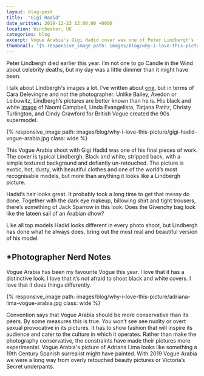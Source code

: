 ```yaml
---
layout: blog-post
title:  "Gigi Hadid"
date_written: 2019-12-23 13:00:00 +0000
location: Winchester, UK
categories: blog
excerpt: Vogue Arabia's Gigi Hadid cover was one of Peter Lindbergh's final shoots. Black and white, stripped back, with a simple textured background and defiantly un-retouched, this is a typical, beautiful Lindbergh image. ogue Arabia's Gigi Hadid cover was one of Peter Lindbergh's final shoots. Black and white, stripped back, with a simple textured background and defiantly un-retouched, this is a typical, beautiful Lindbergh image. ogue Arabia's Gigi Hadid cover was one of Peter Lindbergh's final shoots. Black and white, stripped back, with a simple textured background and defiantly un-retouched, this is a typical, beautiful Lindbergh image. 
thumbnail: "{% responsive_image path: images/blog/why-i-love-this-picture/gigi-hadid-vogue-arabia.jpg class: wide %}"
---
```

Peter Lindbergh died earlier this year. I’m not one to go Candle in the Wind about celebrity deaths, but my day was a little dimmer than it might have been.

I talk about Lindbergh's images a lot. I’ve written about [one](https://www.darrenshaw.org/blog/2018/07/01/cara-delevingne.html), but in terms of Cara Delevingne and not the photographer. Unlike Bailey, Avedon or Leibowitz, Lindbergh’s pictures are better known than he is. His black and white [image](https://www.theguardian.com/artanddesign/2017/jun/14/peter-lindberghs-best-photograph-supermodel-vogue-naomi-campbell-linda-evangelista-christy-turlington) of Naomi Campbell, Linda Evangelista, Tatjana Patitz, Christy Turlington, and Cindy Crawford for British Vogue created the 90s supermodel.

{% responsive_image path: images/blog/why-i-love-this-picture/gigi-hadid-vogue-arabia.jpg class: wide %}

This Vogue Arabia shoot with Gigi Hadid was one of his final pieces of work. The cover is typical Lindbergh. Black and white, stripped back, with a simple textured background and defiantly un-retouched. The picture is exotic, hot, dusty, with beautiful clothes and one of the world’s most recognisable models, but more than anything it looks like a Lindbergh picture.

Hadid’s hair looks great. It probably took a long time to get that messy do done. Together with the dark eye makeup, billowing shirt and tight trousers, there’s something of Jack Sparrow in this look. Does the Givenchy bag look like the lateen sail of an Arabian dhow?

Like all top models Hadid looks different in every photo shoot, but Lindbergh has done what he always does, bring out the most real and beautiful version of his model.

## \*Photographer Nerd Notes
Vogue Arabia has been my favourite Vogue this year. I love that it has a distinctive look. I love that it’s not afraid to shoot black and white covers. I love that it does things differently.

{% responsive_image path: images/blog/why-i-love-this-picture/adriana-lima-vogue-arabia.jpg class: wide %}

Convention says that Vogue Arabia should be more conservative than its peers. By some measures this is true. You won’t see see nudity or overt sexual provocative in its pictures. It has to show fashion that will inspire its audience and cater to the culture in which it operates. Rather than make the photography conservative, the constraints have made their pictures more experimental. Vogue Arabia's picture of Adriana Lima looks like something a 19th Century Spanish surrealist might have painted. With 2019 Vogue Arabia we were a long way from overly retouched beauty pictures or Victoria’s Secret underpants.
